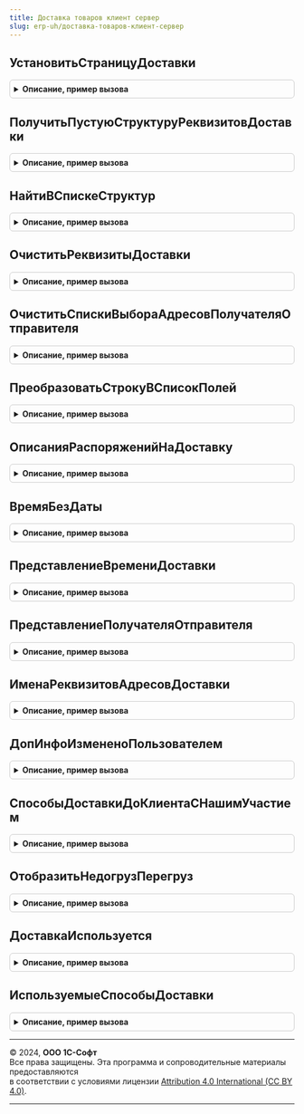 ```yaml
---
title: Доставка товаров клиент сервер
slug: erp-uh/доставка-товаров-клиент-сервер
---
```



## УстановитьСтраницуДоставки
<details style="margin: 1em 0; padding: 0.5em; border: 1px solid #ccc; border-radius: 6px;">

<summary style="font-weight: bold; cursor: pointer;">Описание, пример вызова</summary>

```bsl

// Устанавливает страницу доставки в зависимости от способа доставки.
//
// Параметры:
//  ЭлементыФормы	 - ВсеЭлементыФормы - элементы формы, в которой устанавливается страница доставки.
//  СпособДоставки	 - ПеречислениеСсылка.СпособыДоставки	 - способ доставки, в зависимости от которого
//  	выбирается страница доставки.
//  ИспользоватьЗаданияНаПеревозкуДляУчетаДоставкиПеревозчиками	 - Булево - Истина, признак использования заданий
//  	на перевозку для учета доставки перевозчикам.
//  ЭтоРаспоряжениеПоСоглашению - Булево - признак того, что распоряжением является соглашение.
//  ЭтоРаспоряжениеПоДоговору - Булево - признак того, что распоряжением является договор.
//
Процедура УстановитьСтраницуДоставки(ЭлементыФормы, Экспорт
```

Пример вызова
```bsl
ДоставкаТоваровКлиентСервер.УстановитьСтраницуДоставки(ЭлементыФормы, );
```
</details>

## ПолучитьПустуюСтруктуруРеквизитовДоставки
<details style="margin: 1em 0; padding: 0.5em; border: 1px solid #ccc; border-radius: 6px;">

<summary style="font-weight: bold; cursor: pointer;">Описание, пример вызова</summary>

```bsl

// Возвращает структуру реквизитов доставки, заполненную пустыми значениями.
//
// Параметры:
//  ДокОбъект	 - ДокументОбъект, ДанныеФормыСтруктура - данные документа-объекта.
//
// Возвращаемое значение:
//  Структура - реквизиты доставки с пустыми значениями полей.
//
Функция ПолучитьПустуюСтруктуруРеквизитовДоставки(ДокОбъект = Неопределено) Экспорт
```

Пример вызова
```bsl
Результат = ДоставкаТоваровКлиентСервер.ПолучитьПустуюСтруктуруРеквизитовДоставки(ДокОбъект);
```
</details>

## НайтиВСпискеСтруктур
<details style="margin: 1em 0; padding: 0.5em; border: 1px solid #ccc; border-radius: 6px;">

<summary style="font-weight: bold; cursor: pointer;">Описание, пример вызова</summary>

```bsl

// Ищет в списке значений элемент-структуру, значение свойства которой равно искомому.
// Если такое значение не найдено, возвращается Неопределено.
//
// Параметры:
//	Список - СписокЗначений - список в котором выполняется поиск;
//	ИмяПоляСтруктуры - Строка - имя искомого свойства структуры;
//	ИскомоеЗначение - Произвольный - значение, которое требуется найти.
//
// Возвращаемое значение:
//	Структура - структура, значения свойств которой совпадает с искомым, если таких несколько,
//		возвращается первая найденная.
//
Функция НайтиВСпискеСтруктур(Список, ИмяПоляСтруктуры, ИскомоеЗначение) Экспорт
```

Пример вызова
```bsl
Результат = ДоставкаТоваровКлиентСервер.НайтиВСпискеСтруктур(Список, ИмяПоляСтруктуры, ИскомоеЗначение) 
```
</details>

## ОчиститьРеквизитыДоставки
<details style="margin: 1em 0; padding: 0.5em; border: 1px solid #ccc; border-radius: 6px;">

<summary style="font-weight: bold; cursor: pointer;">Описание, пример вызова</summary>

```bsl

// Очищает списки выбора адресов доставки и реквизиты доставки.
//
// Параметры:
//	ЭлементыФормы - ВсеЭлементыФормы - элементы формы, в которых очищаются списки выбора адресов доставки;
//	ДокОбъект - ДокументОбъект - объект, в котором очищаются реквизиты доставки.
//
Процедура ОчиститьРеквизитыДоставки(ЭлементыФормы, ДокОбъект) Экспорт
```

Пример вызова
```bsl
ДоставкаТоваровКлиентСервер.ОчиститьРеквизитыДоставки(ЭлементыФормы, ДокОбъект) 
```
</details>

## ОчиститьСпискиВыбораАдресовПолучателяОтправителя
<details style="margin: 1em 0; padding: 0.5em; border: 1px solid #ccc; border-radius: 6px;">

<summary style="font-weight: bold; cursor: pointer;">Описание, пример вызова</summary>

```bsl

// Очищает списки выбора адресов доставки.
//
// Параметры:
//	ЭлементыФормы - ВсеЭлементыФормы - элементы формы, в которых очищаются списки выбора адресов доставки.
//
Процедура ОчиститьСпискиВыбораАдресовПолучателяОтправителя(ЭлементыФормы) Экспорт
```

Пример вызова
```bsl
ДоставкаТоваровКлиентСервер.ОчиститьСпискиВыбораАдресовПолучателяОтправителя(ЭлементыФормы) 
```
</details>

## ПреобразоватьСтрокуВСписокПолей
<details style="margin: 1em 0; padding: 0.5em; border: 1px solid #ccc; border-radius: 6px;">

<summary style="font-weight: bold; cursor: pointer;">Описание, пример вызова</summary>

```bsl

// Возвращает список значений. Преобразует в список значений строку полей, разделенных символом перевода строки.
//
// Параметры:
//	СтрокаПолей - Строка - строка, в которой каждое поле начинается с новой строки.
//
// Возвращаемое значение:
//	СписокЗначений - список значений полей.
//
Функция ПреобразоватьСтрокуВСписокПолей(СтрокаПолей) Экспорт
```

Пример вызова
```bsl
Результат = ДоставкаТоваровКлиентСервер.ПреобразоватьСтрокуВСписокПолей(СтрокаПолей) 
```
</details>

## ОписанияРаспоряженийНаДоставку
<details style="margin: 1em 0; padding: 0.5em; border: 1px solid #ccc; border-radius: 6px;">

<summary style="font-weight: bold; cursor: pointer;">Описание, пример вызова</summary>

```bsl

// Возвращает наименования документов, которые могут являться распоряжениями на доставку.
//
// Возвращаемое значение:
//	Массив из Структура - массив структур с полями:
//		* Имя - Строка - имя документа;
//		* ЭтоЗаказ - Булево - признак документа, который является заказом;
//		* ИмяПоляСклад - Строка - имя поля склад, если оно отличается от "Склад".
//
Функция ОписанияРаспоряженийНаДоставку() Экспорт
```

Пример вызова
```bsl
Результат = ДоставкаТоваровКлиентСервер.ОписанияРаспоряженийНаДоставку() 
```
</details>

## ВремяБезДаты
<details style="margin: 1em 0; padding: 0.5em; border: 1px solid #ccc; border-radius: 6px;">

<summary style="font-weight: bold; cursor: pointer;">Описание, пример вызова</summary>

```bsl

// Возвращает время без даты.
//
// Параметры:
//  ДатаВремя	 - Дата	 - дата.
//
// Возвращаемое значение:
//  Дата - время без даты.
//
Функция ВремяБезДаты(ДатаВремя) Экспорт
```

Пример вызова
```bsl
Результат = ДоставкаТоваровКлиентСервер.ВремяБезДаты(ДатаВремя) 
```
</details>

## ПредставлениеВремениДоставки
<details style="margin: 1em 0; padding: 0.5em; border: 1px solid #ccc; border-radius: 6px;">

<summary style="font-weight: bold; cursor: pointer;">Описание, пример вызова</summary>

```bsl

// Возвращает строку со временем доставки в виде "%ВремяС% - %ВремяПо%".
//
// Параметры:
//  ВремяС	 - Дата	 - время начала;
//  ВремяПо	 - Дата	 - время окончания.
//
// Возвращаемое значение:
//  Строка - представление времени доставки в формате "%ВремяС% - %ВремяПо%".
//
Функция ПредставлениеВремениДоставки(ВремяС, ВремяПо) Экспорт
```

Пример вызова
```bsl
Результат = ДоставкаТоваровКлиентСервер.ПредставлениеВремениДоставки(ВремяС, ВремяПо) 
```
</details>

## ПредставлениеПолучателяОтправителя
<details style="margin: 1em 0; padding: 0.5em; border: 1px solid #ccc; border-radius: 6px;">

<summary style="font-weight: bold; cursor: pointer;">Описание, пример вызова</summary>

```bsl

// Возвращает представление получателя для доставки,
//  если доставка перевозчиком, то представление имеет вид "%Перевозчик% (%ПолучательОтправитель%)".
//
// Параметры:
//  ПолучательОтправитель	 - СправочникСсылка.Партнеры - получатель / отправитель груза;
//  Перевозчик				 - СправочникСсылка.Партнеры - перевозчик;
//  ВидДоставки				 - ПеречислениеСсылка.ВидыДоставки - вид доставки.
//
// Возвращаемое значение:
//  Строка - представление получателя / отправителя груза.
//
Функция ПредставлениеПолучателяОтправителя(ПолучательОтправитель, Перевозчик, ВидДоставки) Экспорт
```

Пример вызова
```bsl
Результат = ДоставкаТоваровКлиентСервер.ПредставлениеПолучателяОтправителя(ПолучательОтправитель, Перевозчик, ВидДоставки) 
```
</details>

## ИменаРеквизитовАдресовДоставки
<details style="margin: 1em 0; padding: 0.5em; border: 1px solid #ccc; border-radius: 6px;">

<summary style="font-weight: bold; cursor: pointer;">Описание, пример вызова</summary>

```bsl

// Имена реквизитов адресов доставки.
//
// Параметры:
//  ИмяРеквизитаАдресаДоставки - Строка - Имя реквизита адреса доставки
//
// Возвращаемое значение:
//  Структура -- Имена реквизитов адресов доставки::
// * ИмяРеквизитаАдресаДоставки - Строка -
// * ИмяРеквизитаАдресаДоставкиЗначенияПолей - Строка -
// * ИмяРеквизитаАдресаДоставкиЗначение - Строка -
Функция ИменаРеквизитовАдресовДоставки(ИмяРеквизитаАдресаДоставки = "") Экспорт
```

Пример вызова
```bsl
Результат = ДоставкаТоваровКлиентСервер.ИменаРеквизитовАдресовДоставки(ИмяРеквизитаАдресаДоставки);
```
</details>

## ДопИнфоИзмененоПользователем
<details style="margin: 1em 0; padding: 0.5em; border: 1px solid #ccc; border-radius: 6px;">

<summary style="font-weight: bold; cursor: pointer;">Описание, пример вызова</summary>

```bsl

// Проверяет - было ли изменено поле ДополнительнаяИнформацияПоДоставке пользователем.
//
// Параметры:
//	ЭлементыФормы - ВсеЭлементыФормы - элементы формы, в которой производится проверка;
//	ДокОбъект - ДокументОбъект - документ для проверки.
//
// Возвращаемое значение:
//	Булево - Истина - значение поля "ДополнительнаяИнформацияПоДоставке" изменено.
//
Функция ДопИнфоИзмененоПользователем(ЭлементыФормы, ДокОбъект) Экспорт
```

Пример вызова
```bsl
Результат = ДоставкаТоваровКлиентСервер.ДопИнфоИзмененоПользователем(ЭлементыФормы, ДокОбъект) 
```
</details>

## СпособыДоставкиДоКлиентаСНашимУчастием
<details style="margin: 1em 0; padding: 0.5em; border: 1px solid #ccc; border-radius: 6px;">

<summary style="font-weight: bold; cursor: pointer;">Описание, пример вызова</summary>

```bsl

// Функция - Способы доставки до клиента с нашим участием
//
// Параметры:
//  ИспользоватьЗаданияНаПеревозкуДляУчетаДоставкиПеревозчиками	 - Булево - значение функциональной опции ИспользоватьЗаданияНаПеревозкуДляУчетаДоставкиПеревозчиками.
//
// Возвращаемое значение:
//  Массив - массив способов доставки.
//
Функция СпособыДоставкиДоКлиентаСНашимУчастием(ИспользоватьЗаданияНаПеревозкуДляУчетаДоставкиПеревозчиками) Экспорт
```

Пример вызова
```bsl
Результат = ДоставкаТоваровКлиентСервер.СпособыДоставкиДоКлиентаСНашимУчастием(ИспользоватьЗаданияНаПеревозкуДляУчетаДоставкиПеревозчиками) 
```
</details>

## ОтобразитьНедогрузПерегруз
<details style="margin: 1em 0; padding: 0.5em; border: 1px solid #ccc; border-radius: 6px;">

<summary style="font-weight: bold; cursor: pointer;">Описание, пример вызова</summary>

```bsl

// Рассчитывает недогруз или перегруз транспортного средства по весу и объему,
//	выводит результат в надписи и отображает соответствующую заполненности транспорта картинку.
//
// Параметры:
//  Форма			 - ФормаКлиентскогоПриложения - форма, в которой необходимо вывести надписи
//  ДанныеВесОбъем	 - ДанныеФормыЭлементКоллекции, Неопределено - данные, по которым производится расчет.
//
Процедура ОтобразитьНедогрузПерегруз(Форма,ДанныеВесОбъем) Экспорт
```

Пример вызова
```bsl
ДоставкаТоваровКлиентСервер.ОтобразитьНедогрузПерегруз(Форма, ДанныеВесОбъем) 
```
</details>

## ДоставкаИспользуется
<details style="margin: 1em 0; padding: 0.5em; border: 1px solid #ccc; border-radius: 6px;">

<summary style="font-weight: bold; cursor: pointer;">Описание, пример вызова</summary>

```bsl

// Вычисляет, требуется ли доставка для переданного способа.
//
// Параметры:
//  СпособДоставки	- ПеречислениеСсылка.СпособыДоставки - проверяемый способ доставки.
//	ИспользоватьЗаданияНаПеревозкуДляУчетаДоставкиПеревозчиками - Булево - значение функциональной опции ИспользоватьЗаданияНаПеревозкуДляУчетаДоставкиПеревозчиками
// Возвращаемое значение:
//  Булево - требуется доставка или нет.
//
Функция ДоставкаИспользуется(Знач СпособДоставки, Знач ИспользоватьЗаданияНаПеревозкуДляУчетаДоставкиПеревозчиками = Ложь) Экспорт
```

Пример вызова
```bsl
Результат = ДоставкаТоваровКлиентСервер.ДоставкаИспользуется(СпособДоставки, ИспользоватьЗаданияНаПеревозкуДляУчетаДоставкиПеревозчиками);
```
</details>

## ИспользуемыеСпособыДоставки
<details style="margin: 1em 0; padding: 0.5em; border: 1px solid #ccc; border-radius: 6px;">

<summary style="font-weight: bold; cursor: pointer;">Описание, пример вызова</summary>

```bsl

// Способы доставки, которые могут быть использованы
//
// Параметры:
//  ИспользоватьЗаданияНаПеревозкуДляУчетаДоставкиПеревозчиками - Булево - значение функциональной опции ИспользоватьЗаданияНаПеревозкуДляУчетаДоставкиПеревозчиками.
//
// Возвращаемое значение:
//   - Массив -
//
Функция ИспользуемыеСпособыДоставки(Знач ИспользоватьЗаданияНаПеревозкуДляУчетаДоставкиПеревозчиками = Ложь) Экспорт
```

Пример вызова
```bsl
Результат = ДоставкаТоваровКлиентСервер.ИспользуемыеСпособыДоставки(ИспользоватьЗаданияНаПеревозкуДляУчетаДоставкиПеревозчиками);
```
</details>

---

© 2024, **ООО 1С-Софт**  
Все права защищены. Эта программа и сопроводительные материалы предоставляются  
в соответствии с условиями лицензии [Attribution 4.0 International (CC BY 4.0)](https://creativecommons.org/licenses/by/4.0/legalcode).

---
